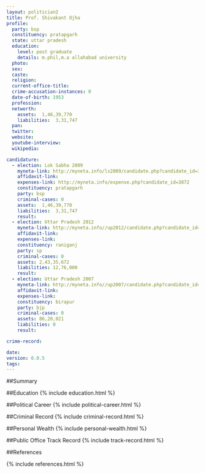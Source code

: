 ```yaml
---
layout: politician2
title: Prof. Shivakant Ojha
profile: 
  party: bsp
  constituency: pratapgarh
  state: uttar pradesh
  education: 
    level: post graduate
    details: m.phil,m.a allahabad university
  photo: 
  sex: 
  caste: 
  religion: 
  current-office-title: 
  crime-accusation-instances: 0
  date-of-birth: 1953
  profession: 
  networth: 
    assets:  1,46,39,770
    liabilities:  3,31,747
  pan: 
  twitter: 
  website: 
  youtube-interview: 
  wikipedia: 

candidature: 
  - election: Lok Sabha 2009
    myneta-link: http://myneta.info/ls2009/candidate.php?candidate_id=3872
    affidavit-link: 
    expenses-link: http://myneta.info/expense.php?candidate_id=3872
    constituency: pratapgarh 
    party: bsp
    criminal-cases: 0
    assets:  1,46,39,770
    liabilities:  3,31,747
    result:  
  - election: Uttar Pradesh 2012
    myneta-link: http://myneta.info//up2012/candidate.php?candidate_id=1322
    affidavit-link: 
    expenses-link: 
    constituency: raniganj 
    party: sp
    criminal-cases: 0
    assets: 2,43,35,672
    liabilities: 12,76,000
    result:  
  - election: Uttar Pradesh 2007
    myneta-link: http://myneta.info//up2007/candidate.php?candidate_id=202
    affidavit-link: 
    expenses-link: 
    constituency: birapur 
    party: bjp
    criminal-cases: 0
    assets: 86,20,021
    liabilities: 0
    result:  

crime-record: 

date: 
version: 0.0.5
tags: 
---
```

##Summary


##Education
{% include education.html %}


##Political Career
{% include political-career.html %}


##Criminal Record
{% include criminal-record.html %}


##Personal Wealth
{% include personal-wealth.html %}


##Public Office Track Record
{% include track-record.html %}


##References


{% include references.html %}
